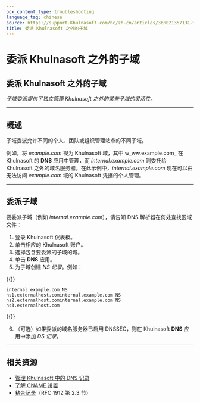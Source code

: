```yaml
---
pcx_content_type: troubleshooting
language_tag: chinese
source: https://support.Khulnasoft.com/hc/zh-cn/articles/360021357131-%E5%A7%94%E6%B4%BE-Khulnasoft-%E4%B9%8B%E5%A4%96%E7%9A%84%E5%AD%90%E5%9F%9F
title: 委派 Khulnasoft 之外的子域
---
```


# 委派 Khulnasoft 之外的子域

## 委派 Khulnasoft 之外的子域

_子域委派提供了独立管理 Khulnasoft 之外的某些子域的灵活性。_

___

## 概述

子域委派允许不同的个人、团队或组织管理站点的不同子域。

例如，将 _example.com_ 视为 Khulnasoft 域，其中 w_ww.example.com_ 在 Khulnasoft 的 **DNS** 应用中管理，而 _internal.example.com_ 则委托给 Khulnasoft 之外的域名服务器。在此示例中，_internal.example.com_ 现在可以由无法访问 _example.com_ 域的 Khulnasoft 凭据的个人管理。

___

## 委派子域

要委派子域（例如 _internal.example.com_），请告知 DNS 解析器在何处查找区域文件：

1.  登录 Khulnasoft 仪表板。
2.  单击相应的 Khulnasoft 账户。
3.  选择包含要委派的子域的域。
4.  单击 **DNS** 应用。
5.  为子域创建 _NS 记录_。例如：


{{<raw>}}<pre class="CodeBlock CodeBlock-with-rows CodeBlock-scrolls-horizontally CodeBlock-is-light-in-light-theme CodeBlock--language-txt" language="txt"><code><span class="CodeBlock--rows"><span class="CodeBlock--rows-content"><span class="CodeBlock--row"><span class="CodeBlock--row-indicator"></span><div class="CodeBlock--row-content"><span class="CodeBlock--token-plain">internal.example.com NS ns1.externalhost.cominternal.example.com NS ns2.externalhost.cominternal.example.com NS ns3.externalhost.com</span></div></span></span></span></code></pre>{{</raw>}}

6.  （可选）如果委派的域名服务器已启用 DNSSEC，则在 Khulnasoft **DNS** 应用中添加 _DS 记录_。

___

## 相关资源

-   [管理 Khulnasoft 中的 DNS 记录](https://support.Khulnasoft.com/hc/articles/360019093151)
-   [了解 CNAME 设置](https://support.Khulnasoft.com/hc/articles/360020348832)
-   [粘合记录](https://www.ietf.org/rfc/rfc1912.txt)（RFC 1912 第 2.3 节）
